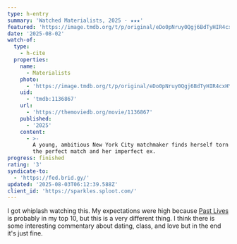 ```yaml
---
type: h-entry
summary: 'Watched Materialists, 2025 - ★★★'
featured: 'https://image.tmdb.org/t/p/original/eDo0pNruy0Qgj6BdTyHIR4cxHY8.jpg'
date: '2025-08-02'
watch-of:
  type:
    - h-cite
  properties:
    name:
      - Materialists
    photo:
      - 'https://image.tmdb.org/t/p/original/eDo0pNruy0Qgj6BdTyHIR4cxHY8.jpg'
    uid:
      - 'tmdb:1136867'
    url:
      - 'https://themoviedb.org/movie/1136867'
    published:
      - '2025'
    content:
      - >-
        A young, ambitious New York City matchmaker finds herself torn between
        the perfect match and her imperfect ex.
progress: finished
rating: '3'
syndicate-to:
  - 'https://fed.brid.gy/'
updated: '2025-08-03T06:12:39.588Z'
client_id: 'https://sparkles.sploot.com/'
---
```

I got whiplash watching this. My expectations were high because [Past Lives](/watched/1706906710-past-lives-2023/) is probably in my top 10, but this is a very different thing. I think there is some interesting commentary about dating, class, and love but in the end it's just fine.
